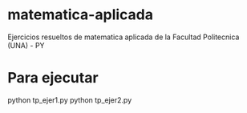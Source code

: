 # matematica-aplicada
Ejercicios resueltos de matematica aplicada de la Facultad Politecnica (UNA) - PY
# Para ejecutar
python tp_ejer1.py
python tp_ejer2.py

